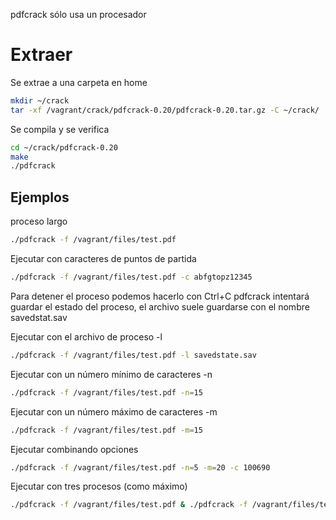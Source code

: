 pdfcrack sólo usa un procesador

# Extraer

Se extrae a una carpeta en home

```sh
mkdir ~/crack
tar -xf /vagrant/crack/pdfcrack-0.20/pdfcrack-0.20.tar.gz -C ~/crack/
```

Se compila y se verifica

```sh
cd ~/crack/pdfcrack-0.20
make
./pdfcrack
```

## Ejemplos

proceso largo

```sh
./pdfcrack -f /vagrant/files/test.pdf
```

Ejecutar con caracteres de puntos de partida

```sh
./pdfcrack -f /vagrant/files/test.pdf -c abfgtopz12345
```

Para detener el proceso podemos hacerlo con Ctrl+C
pdfcrack intentará guardar el estado del proceso, el archivo suele guardarse con el nombre savedstat.sav

Ejecutar con el archivo de proceso -l
```sh
./pdfcrack -f /vagrant/files/test.pdf -l savedstate.sav
```

Ejecutar con un número mínimo de caracteres -n
```sh
./pdfcrack -f /vagrant/files/test.pdf -n=15
```

Ejecutar con un número máximo de caracteres -m
```sh
./pdfcrack -f /vagrant/files/test.pdf -m=15
```

Ejecutar combinando opciones
```sh
./pdfcrack -f /vagrant/files/test.pdf -n=5 -m=20 -c 100690
```

Ejecutar con tres procesos (como máximo)
```sh
./pdfcrack -f /vagrant/files/test.pdf & ./pdfcrack -f /vagrant/files/test.pdf -c test13590 & ./pdfcrack -f /vagrant/files/test.pdf -c 130690 -n=5
```


